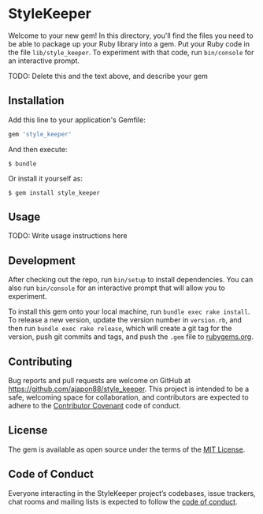 # StyleKeeper

Welcome to your new gem! In this directory, you'll find the files you need to be able to package up your Ruby library into a gem. Put your Ruby code in the file `lib/style_keeper`. To experiment with that code, run `bin/console` for an interactive prompt.

TODO: Delete this and the text above, and describe your gem

## Installation

Add this line to your application's Gemfile:

```ruby
gem 'style_keeper'
```

And then execute:

    $ bundle

Or install it yourself as:

    $ gem install style_keeper

## Usage

TODO: Write usage instructions here

## Development

After checking out the repo, run `bin/setup` to install dependencies. You can also run `bin/console` for an interactive prompt that will allow you to experiment.

To install this gem onto your local machine, run `bundle exec rake install`. To release a new version, update the version number in `version.rb`, and then run `bundle exec rake release`, which will create a git tag for the version, push git commits and tags, and push the `.gem` file to [rubygems.org](https://rubygems.org).

## Contributing

Bug reports and pull requests are welcome on GitHub at https://github.com/ajapon88/style_keeper. This project is intended to be a safe, welcoming space for collaboration, and contributors are expected to adhere to the [Contributor Covenant](http://contributor-covenant.org) code of conduct.

## License

The gem is available as open source under the terms of the [MIT License](https://opensource.org/licenses/MIT).

## Code of Conduct

Everyone interacting in the StyleKeeper project’s codebases, issue trackers, chat rooms and mailing lists is expected to follow the [code of conduct](https://github.com/ajapon88/style_keeper/blob/master/CODE_OF_CONDUCT.md).

